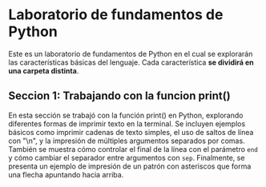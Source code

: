 # Laboratorio de fundamentos de Python

Este es un laboratorio de fundamentos de Python en el cual se explorarán las características básicas del lenguaje. Cada característica **se dividirá en una carpeta distinta**.

## Seccion 1: Trabajando con la funcion print()

En esta sección se trabajó con la función print() en Python, explorando diferentes formas de imprimir texto en la terminal. Se incluyen ejemplos básicos como imprimir cadenas de texto simples, el uso de saltos de línea con "\n", y la impresión de múltiples argumentos separados por comas. También se muestra cómo controlar el final de la línea con el parámetro `end` y cómo cambiar el separador entre argumentos con `sep`. Finalmente, se presenta un ejemplo de impresión de un patrón con asteriscos que forma una flecha apuntando hacia arriba.
